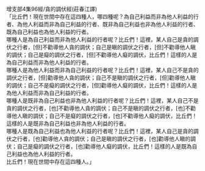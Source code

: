 增支部4集96經/貪的調伏經(莊春江譯)  
「比丘們！現在世間中存在這四種人，哪四種呢？為自己利益而非為他人利益的行者、為他人利益而非為自己利益的行者、既非為自己利益也非為他人利益的行者、既為自己利益也為他人利益的行者。  
哪種人是為自己利益而非為他人利益的行者呢？比丘們！這裡，某人自己是貪的調伏之行者，[但]不勸導他人貪的調伏；自己是瞋的調伏之行者，[但]不勸導他人瞋的調伏；自己是癡的調伏之行者，[但]不勸導他人癡的調伏，比丘們！這樣的人是為自己利益而非為他人利益的行者。  
哪種人是為他人利益而非為自己利益的行者呢？比丘們！這裡，某人自己不是貪的調伏之行者，[但]勸導他人貪的調伏；自己不是瞋的調伏之行者，[但]勸導他人瞋的調伏；自己不是癡的調伏之行者，[但]勸導他人癡的調伏，比丘們！這樣的人是為他人利益而非為自己利益的行者。  
哪種人是既非為自己利益也非為他人利益的行者呢？比丘們！這裡，某人自己不是貪的調伏之行者，[也]不勸導他人貪的調伏；自己不是瞋的調伏之行者，[也]不勸導他人瞋的調伏；自己不是癡的調伏之行者，[也]不勸導他人癡的調伏，比丘們！這樣的人是既非為自己利益也非為他人利益的行者。  
哪種人是既為自己利益也為他人利益的行者呢？比丘們！這裡，某人自己是貪的調伏之行者，[也]勸導他人貪的調伏；自己是瞋的調伏之行者，[也]勸導他人瞋的調伏；自己是癡的調伏之行者，[也]勸導他人癡的調伏，比丘們！這樣的人是既為自己利益也為他人利益的行者。  
比丘們！現在世間中存在這四種人。」  
  
  
